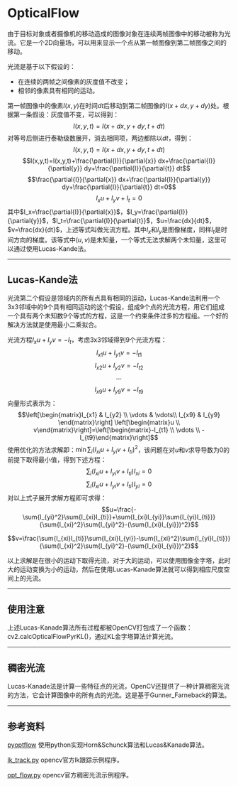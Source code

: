 # OpticalFlow

由于目标对象或者摄像机的移动造成的图像对象在连续两帧图像中的移动被称为光流。它是一个2D向量场，可以用来显示一个点从第一帧图像到第二帧图像之间的移动。

光流是基于以下假设的：
- 在连续的两帧之间像素的灰度值不改变；
- 相邻的像素具有相同的运动。

第一帧图像中的像素$I(x,y)$在时间$dt$后移动到第二帧图像的$I(x+dx,y+dy)$处。根据第一条假设：灰度值不变，可以得到：
$$I(x,y,t)=I(x+dx,y+dy,t+dt)$$
对等号后侧进行泰勒级数展开，消去相同项，两边都除以$dt$，得到：
$$I(x,y,t)=I(x+dx,y+dy,t+dt)$$
$$I(x,y,t)=I(x,y,t)+\frac{\partial{I}}{\partial{x}} dx+\frac{\partial{I}}{\partial{y}} dy+\frac{\partial{I}}{\partial{t}} dt$$
$$\frac{\partial{I}}{\partial{x}} dx+\frac{\partial{I}}{\partial{y}} dy+\frac{\partial{I}}{\partial{t}} dt=0$$
$$I_x u+I_y v+I_t=0$$
其中$I_x=\frac{\partial{I}}{\partial{x}}$，$I_y=\frac{\partial{I}}{\partial{y}}$，$I_t=\frac{\partial{I}}{\partial{t}}$，$u=\frac{dx}{dt}$，$v=\frac{dx}{dt}$，上述等式叫做光流方程。其中$I_x$和$I_y$是图像梯度，同样$I_t$是时间方向的梯度。该等式中$(u,v)$是未知量，一个等式无法求解两个未知量，这里可以通过使用Lucas-Kande法。

---
## Lucas-Kande法
光流第二个假设是领域内的所有点具有相同的运动，Lucas-Kande法利用一个3x3邻域中的9个具有相同运动的这个假设，组成9个点的光流方程，用它们组成一个具有两个未知数9个等式的方程，这是一个约束条件过多的方程组。一个好的解决方法就是使用最小二乘拟合。

光流方程$I_x u+I_y v=-I_t$，考虑3x3邻域得到9个光流方程：
$$I_{x1} u+I_{y1} v=-I_{t1}$$
$$I_{x2} u+I_{y2} v=-I_{t2}$$
$$\cdots$$
$$I_{x9} u+I_{y9} v=-I_{t9}$$
向量形式表示为：
$$\left[\begin{matrix}I_{x1} & I_{y2} \\ \vdots & \vdots\\ I_{x9} & I_{y9} \end{matrix}\right] \left[\begin{matrix}u \\ v\end{matrix}\right]=\left[\begin{matrix}-I_{t1}  \\ \vdots \\ -I_{t9}\end{matrix}\right]$$
使用优化的方法求解即：$\min \sum_{i}(I_{xi} u+I_{yi} v+I_{ti})^2$，该问题在对$u$和$v$求导导数为0的前提下取得最小值，得到下述方程：
$$\sum_{i}(I_{xi} u+I_{yi} v+I_{ti})I_{xi}=0$$
$$\sum_{i}(I_{xi} u+I_{yi} v+I_{ti})I_{yi}=0$$
对以上式子展开求解方程即可求得：
$$u=\frac{-\sum{I_{yi}^2}\sum{I_{xi}I_{ti}}+\sum{I_{xi}I_{yi}}\sum{I_{yi}I_{ti}}}{\sum{I_{xi}^2}\sum{I_{yi}^2}-(\sum{I_{xi}I_{yi}})^2}$$

$$v=\frac{\sum{I_{xi}I_{ti}}\sum{I_{xi}I_{yi}}-\sum{I_{xi}^2}\sum{I_{yi}I_{ti}}}{\sum{I_{xi}^2}\sum{I_{yi}^2}-(\sum{I_{xi}I_{yi}})^2}$$

以上求解是在很小的运动下取得光流，对于大的运动，可以使用图像金字塔，此时大的运动变换为小的运动，然后在使用Lucas-Kanade算法就可以得到相应尺度空间上的光流。

---
## 使用注意
上述Lucas-Kanade算法所有过程都被OpenCV打包成了一个函数：cv2.calcOpticalFlowPyrKL()，通过KL金字塔算法计算光流。

---
## 稠密光流
Lucas-Kanade法是计算一些特征点的光流，OpenCV还提供了一种计算稠密光流的方法，它会计算图像中的所有点的光流。这是基于Gunner_Farneback的算法。

---
## 参考资料

[pyoptflow](https://github.com/scivision/pyoptflow) 使用python实现Horn&Schunck算法和Lucas&Kanade算法。

[lk_track.py](https://github.com/opencv/opencv/blob/master/samples/python/lk_track.py) opencv官方lk跟踪示例程序。

[opt_flow.py](https://github.com/opencv/opencv/blob/master/samples/python/opt_flow.py) opencv官方稠密光流示例程序。
